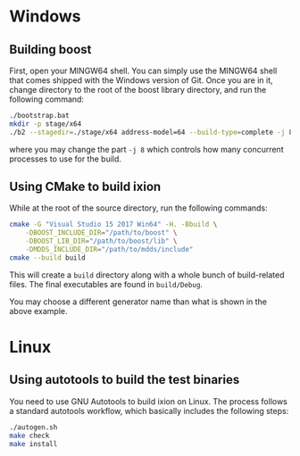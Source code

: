 
# Windows

## Building boost

First, open your MINGW64 shell.  You can simply use the MINGW64 shell that
comes shipped with the Windows version of Git.  Once you are in it, change
directory to the root of the boost library directory, and run the following
command:

```bash
./bootstrap.bat
mkdir -p stage/x64
./b2 --stagedir=./stage/x64 address-model=64 --build-type=complete -j 8
```

where you may change the part `-j 8` which controls how many concurrent
processes to use for the build.

## Using CMake to build ixion

While at the root of the source directory, run the following commands:

```bash
cmake -G "Visual Studio 15 2017 Win64" -H. -Bbuild \
    -DBOOST_INCLUDE_DIR="/path/to/boost" \
    -DBOOST_LIB_DIR="/path/to/boost/lib" \
    -DMDDS_INCLUDE_DIR="/path/to/mdds/include"
cmake --build build
```

This will create a `build` directory along with a whole bunch of build-related
files.  The final executables are found in `build/Debug`.

You may choose a different generator name than what is shown in the above
example.

# Linux

## Using autotools to build the test binaries

You need to use GNU Autotools to build ixion on Linux.  The process follows a
standard autotools workflow, which basically includes the following steps:

```bash
./autogen.sh
make check
make install
```


